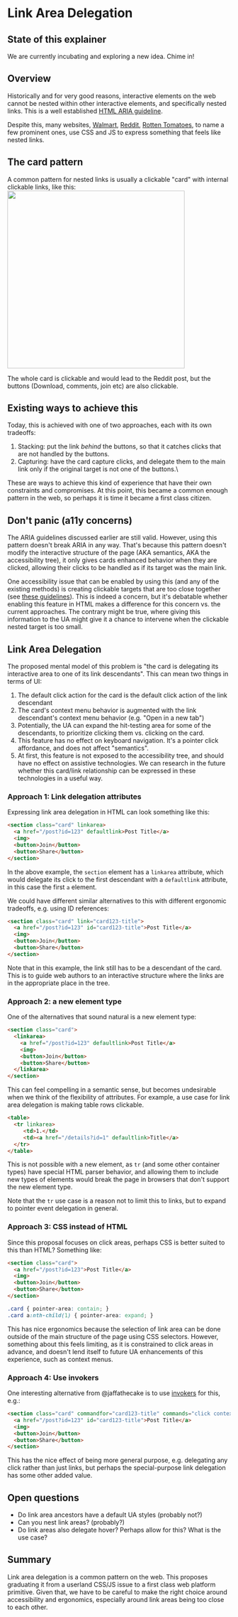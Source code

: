 # Link Area Delegation

## State of this explainer
We are currently incubating and exploring a new idea. Chime in!

## Overview
Historically and for very good reasons, interactive elements on the web cannot be nested within other interactive elements, and specifically nested links.
This is a well established [HTML ARIA guideline]([https://w3c.github.io/html-aria/](https://w3c.github.io/html-aria/#allowed-descendants-of-aria-roles)).

Despite this, many websites, [Walmart](https://walmart.ca), [Reddit](https://reddit.com), [Rotten Tomatoes](https://rottentomatoes.com), to name a few prominent ones,
use CSS and JS to express something that feels like nested links. 

## The card pattern
A common pattern for nested links is usually a clickable "card" with internal clickable links, like this:
<img src="https://github.com/user-attachments/assets/27e5076d-bc98-4fb8-a429-e8462ff9024c" width=400>

The whole card is clickable and would lead to the Reddit post, but the buttons (Download, comments, join etc) are also clickable.

## Existing ways to achieve this
Today, this is achieved with one of two approaches, each with its own tradeoffs:
1. Stacking: put the link *behind* the buttons, so that it catches clicks that are not handled by the buttons.
2. Capturing: have the card capture clicks, and delegate them to the main link only if the original target is not one of the buttons.\

These are ways to achieve this kind of experience that have their own constraints and compromises. At this point, this became a common enough pattern in the web, so perhaps it is time it became a first class citizen.

## Don't panic (a11y concerns)
The ARIA guidelines discussed earlier are still valid. However, using this pattern doesn't break ARIA in any way.
That's because this pattern doesn't modify the interactive structure of the page (AKA semantics, AKA the accessibility tree), it only gives cards enhanced behavior when they are clicked,
allowing their clicks to be handled as if its target was the main link.

One accessibility issue that can be enabled by using this (and any of the existing methods) is creating clickable targets that are too close together (see [these guidelines](https://www.w3.org/WAI/perspective-videos/controls/)).
This is indeed a concern, but it's debatable whether enabling this feature in HTML makes a difference for this concern vs. the current approaches.
The contrary might be true, where giving this information to the UA might give it a chance to intervene when the clickable nested target is too small.

## Link Area Delegation
The proposed mental model of this problem is "the card is delegating its interactive area to one of its link descendants".
This can mean two things in terms of UI:
1. The default click action for the card is the default click action of the link descendant
2. The card's context menu behavior is augmented with the link descendant's context menu behavior (e.g. "Open in a new tab")
3. Potentially, the UA can expand the hit-testing area for some of the descendants, to prioritize clicking them vs. clicking on the card.
4. This feature has no effect on keyboard navigation. It's a pointer click affordance, and does not affect "semantics".
6. At first, this feature is not exposed to the accessibility tree, and should have no effect on assistive technologies. We can research in the future whether this card/link relationship can be expressed in these technologies in a useful way.

### Approach 1: Link delegation attributes
Expressing link area delegation in HTML can look something like this:
```html
<section class="card" linkarea>
  <a href="/post?id=123" defaultlink>Post Title</a>
  <img>
  <button>Join</button>
  <button>Share</button>
</section>
```

In the above example, the `section` element has a `linkarea` attribute, which would delegate its click to the first descendant with a `defaultlink` attribute, in this case the first `a` element.

We could have different similar alternatives to this with different ergonomic tradeoffs, e.g. using ID references:
```html
<section class="card" link="card123-title">
  <a href="/post?id=123" id="card123-title">Post Title</a>
  <img>
  <button>Join</button>
  <button>Share</button>
</section>
```

Note that in this example, the link still has to be a descendant of the card. This is to guide web authors to an interactive structure where the links are in the appropriate place in the tree.

### Approach 2: a new element type
One of the alternatives that sound natural is a new element type:
```html
<section class="card">
  <linkarea>
    <a href="/post?id=123" defaultlink>Post Title</a>
    <img>
    <button>Join</button>
    <button>Share</button>
  </linkarea>
</section>
```

This can feel compelling in a semantic sense, but becomes undesirable when we think of the flexibility of attributes.
For example, a use case for link area delegation is making table rows clickable.

```html
<table>
  <tr linkarea>
     <td>1.</td>
     <td><a href="/details?id=1" defaultlink>Title</a>
  </tr>
</table>
```

This is not possible with a new element, as `tr` (and some other container types) have special HTML parser behavior, and allowing them to include new types of elements would
break the page in browsers that don't support the new element type.

Note that the `tr` use case is a reason not to limit this to links, but to expand to pointer event delegation in general.

### Approach 3: CSS instead of HTML

Since this proposal focuses on click areas, perhaps CSS is better suited to this than HTML?
Something like:

```html
<section class="card">
  <a href="/post?id=123">Post Title</a>
  <img>
  <button>Join</button>
  <button>Share</button>
</section>
```

```css
.card { pointer-area: contain; }
.card a:nth-child(1) { pointer-area: expand; }
```

This has nice ergonomics because the selection of link area can be done outside of the main structure of the page using CSS selectors.
However, something about this feels limiting, as it is constrained to click areas in advance, and doesn't lend itself to future UA enhancements of this experience, such as context menus.

### Approach 4: Use invokers
One interesting alternative from @jaffathecake is to use [invokers](https://open-ui.org/components/invokers.explainer/) for this, e.g.:
```html
<section class="card" commandfor="card123-title" commands="click contextmenu">
  <a href="/post?id=123" id="card123-title">Post Title</a>
  <img>
  <button>Join</button>
  <button>Share</button>
</section>
```

This has the nice effect of being more general purpose, e.g. delegating any click rather than just links, but perhaps the special-purpose link delegation has some other added value.

## Open questions
- Do link area ancestors have a default UA styles (probably not?)
- Can you nest link areas? (probably?)
- Do link areas also delegate hover? Perhaps allow for this? What is the use case?

## Summary
Link area delegation is a common pattern on the web. This proposes graduating it from a userland CSS/JS issue to a first class web platform primitive.
Given that, we have to be careful to make the right choice around accessibility and ergonomics, especially around link areas being too close to each other.
